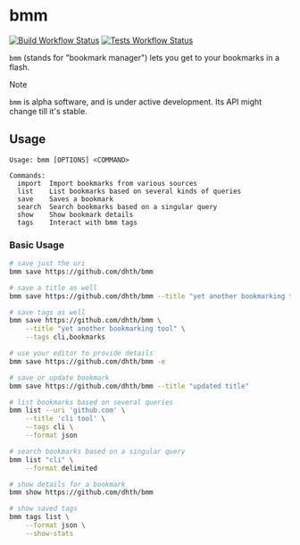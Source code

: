 # bmm

[![Build Workflow Status](https://img.shields.io/github/actions/workflow/status/dhth/bmm/build.yml?style=flat-square)](https://github.com/dhth/bmm/actions/workflows/build.yml)
[![Tests Workflow Status](https://img.shields.io/github/actions/workflow/status/dhth/bmm/test.yml?style=flat-square&label=tests)](https://github.com/dhth/bmm/actions/workflows/test.yml)

`bmm` (stands for "bookmark manager") lets you get to your bookmarks in a flash.

> [!NOTE]
> `bmm` is alpha software, and is under active development. Its API might
> change till it's stable.

Usage
---

```text
Usage: bmm [OPTIONS] <COMMAND>

Commands:
  import  Import bookmarks from various sources
  list    List bookmarks based on several kinds of queries
  save    Saves a bookmark
  search  Search bookmarks based on a singular query
  show    Show bookmark details
  tags    Interact with bmm tags
```

### Basic Usage

```bash
# save just the uri
bmm save https://github.com/dhth/bmm

# save a title as well
bmm save https://github.com/dhth/bmm --title "yet another bookmarking tool"

# save tags as well
bmm save https://github.com/dhth/bmm \
    --title "yet another bookmarking tool" \
    --tags cli,bookmarks

# use your editor to provide details
bmm save https://github.com/dhth/bmm -e

# save or update bookmark
bmm save https://github.com/dhth/bmm --title "updated title"

# list bookmarks based on several queries
bmm list --uri 'github.com' \
    --title 'cli tool' \
    --tags cli \
    --format json

# search bookmarks based on a singular query
bmm list "cli" \
    --format delimited

# show details for a bookmark
bmm show https://github.com/dhth/bmm

# show saved tags
bmm tags list \
    --format json \
    --show-stats
```

